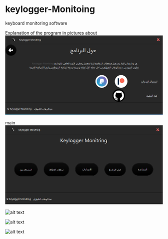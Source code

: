 # keylogger-Monitoing
keyboard monitoring software


Explanation of the program in pictures
about
![alt about](https://github.com/alshahari1/keylogger-Monitoing/blob/main/about.png)

main
![alt main](https://github.com/alshahari1/keylogger-Monitoing/blob/main/main.png)


![alt text](http://url/to/img.png)

![alt text](http://url/to/img.png)

![alt text](http://url/to/img.png)

